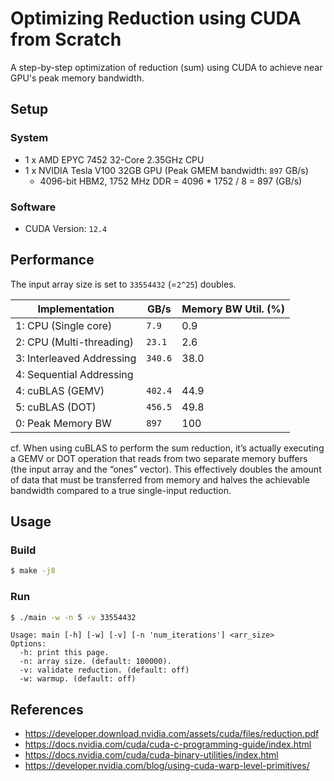 # Optimizing Reduction using CUDA from Scratch
A step-by-step optimization of reduction (sum) using CUDA to achieve near GPU's peak memory bandwidth.


## Setup
### System
- 1 x AMD EPYC 7452 32-Core 2.35GHz CPU
- 1 x NVIDIA Tesla V100 32GB GPU (Peak GMEM bandwidth: `897` GB/s)
  - 4096-bit HBM2, 1752 MHz DDR = 4096 * 1752 / 8 = 897 (GB/s)

### Software
- CUDA Version: `12.4`

## Performance
The input array size is set to `33554432` (=`2^25`) doubles.

Implementation                       | GB/s        | Memory BW Util. (%)
------------------------------------ | ----------- | --------------------
1: CPU (Single core)                 | `7.9`       | 0.9
2: CPU (Multi-threading)             | `23.1`      | 2.6
3: Interleaved Addressing            | `340.6`     | 38.0
4: Sequential Addressing             |             |
4: cuBLAS (GEMV)                     | `402.4`     | 44.9
5: cuBLAS (DOT)                      | `456.5`     | 49.8
0: Peak Memory BW                    | `897`       | 100

cf. When using cuBLAS to perform the sum reduction, it’s actually executing a GEMV or DOT operation that reads from two separate memory buffers (the input array and the “ones” vector). This effectively doubles the amount of data that must be transferred from memory and halves the achievable bandwidth compared to a true single-input reduction.

## Usage
### Build
```bash
$ make -j8
```
### Run
```bash
$ ./main -w -n 5 -v 33554432
```
```
Usage: main [-h] [-w] [-v] [-n 'num_iterations'] <arr_size>
Options:
  -h: print this page.
  -n: array size. (default: 100000).
  -v: validate reduction. (default: off)
  -w: warmup. (default: off)
```

## References
- https://developer.download.nvidia.com/assets/cuda/files/reduction.pdf
- https://docs.nvidia.com/cuda/cuda-c-programming-guide/index.html
- https://docs.nvidia.com/cuda/cuda-binary-utilities/index.html
- https://developer.nvidia.com/blog/using-cuda-warp-level-primitives/